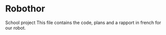 # Robothor
School project 
This file contains the code, plans and a rapport in french for our robot.

